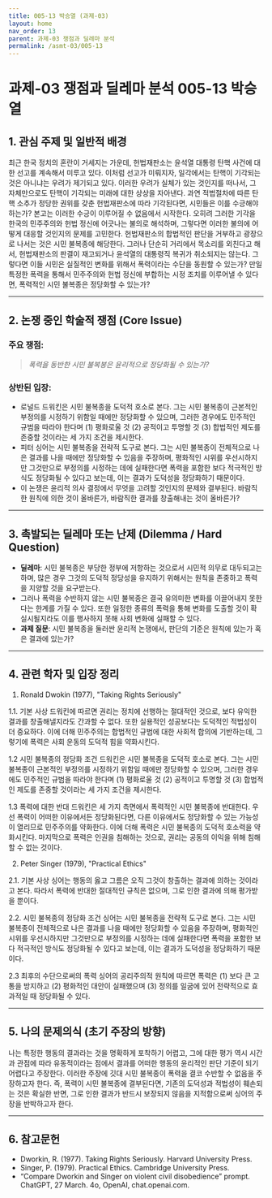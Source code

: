 ```yaml
---
title: 005-13 박승열 (과제-03)
layout: home
nav_order: 13
parent: 과제-03 쟁점과 딜레마 분석
permalink: /asmt-03/005-13
---
```


# 과제-03 쟁점과 딜레마 분석 005-13 박승열

## 1. 관심 주제 및 일반적 배경

최근 한국 정치의 혼란이 거세지는 가운데, 헌법재판소는 윤석열 대통령 탄핵 사건에 대한 선고를 계속해서 미루고 있다. 이처럼 선고가 미뤄지자, 일각에서는 탄핵이 기각되는 것은 아니냐는 우려가 제기되고 있다. 이러한 우려가 실체가 있는 것인지를 떠나서, 그 자체만으로도 탄핵이 기각되는 미래에 대한 상상을 자아낸다. 과연 적법절차에 따른 탄핵 소추가 정당한 권위를 갖춘 헌법재판소에 따라 기각된다면, 시민들은 이를 수긍해야 하는가?
본고는 이러한 수긍이 이루어질 수 없음에서 시작한다. 오히려 그러한 기각을 한국의 민주주의와 헌법 정신에 어긋나는 불의로 해석하며, 그렇다면 이러한 불의에 어떻게 대응할 것인지의 문제를 고민한다. 헌법재판소의 합법적인 판단을 거부하고 광장으로 나서는 것은 시민 불복종에 해당한다. 그러나 단순히 거리에서 목소리를 외친다고 해서, 헌법재판소의 판결이 재고되거나 윤석열의 대통령직 복귀가 취소되지는 않는다. 그렇다면 이들 시민은 실질적인 변화를 위해서 폭력이라는 수단을 동원할 수 있는가? 만일 특정한 폭력을 통해서 민주주의와 헌법 정신에 부합하는 시정 조치를 이루어낼 수 있다면, 폭력적인 시민 불복종은 정당화할 수 있는가?

---

## 2. 논쟁 중인 학술적 쟁점 (Core Issue)

### 주요 쟁점:  

> *폭력을 동반한 시민 불복봉은 윤리적으로 정당화될 수 있는가?*

### 상반된 입장:
- 로널드 드워킨은 시민 불복종을 도덕적 호소로 본다. 그는 시민 불복종이 근본적인 부정의를 시정하기 위함일 때에만 정당화할 수 있으며, 그러한 경우에도 민주적인 규범을 따라야 한다며 (1) 평화로울 것 (2) 공적이고 투명할 것 (3) 합법적인 제도를 존중할 것이라는 세 가지 조건을 제시한다.
- 피터 싱어는 시민 불복종을 전략적 도구로 본다. 그는 시민 불복종이 전체적으로 나은 결과를 나을 때에만 정당화할 수 있음을 주장하며, 평화적인 시위를 우선시하지만 그것만으로 부정의를 시정하는 데에 실패한다면 폭력을 포함한 보다 적극적인 방식도 정당화될 수 있다고 보는데, 이는 결과가 도덕성을 정당화하기 때문이다. 
- 이 논쟁은 윤리적 의사 결정에서 무엇을 고려할 것인지의 문제와 결부된다. 바람직한 원칙에 의한 것이 올바른가, 바람직한 결과를 창출해내는 것이 올바른가? 

---

## 3. 촉발되는 딜레마 또는 난제 (Dilemma / Hard Question)

- **딜레마**: 시민 불복종은 부당한 정부에 저항하는 것으로서 시민적 의무로 대두되고는 하며, 많은 경우 그것의 도덕적 정당성을 유지하기 위해서는 원칙을 존중하고 폭력을 지양할 것을 요구받는다.
- 그러나 폭력을 수반하지 않는 시민 불복종은 결국 유의미한 변화를 이끌어내지 못한다는 한계를 가질 수 있다. 또한 일정한 종류의 폭력을 통해 변화를 도출할 것이 확실시될지라도 이를 행사하지 못해 사회 변화에 실패할 수 있다.
- **과제 질문**: 시민 불복종을 둘러싼 윤리적 논쟁에서, 판단의 기준은 원칙에 있는가 혹은 결과에 있는가?

---

## 4. 관련 학자 및 입장 정리

1. Ronald Dwokin (1977), "Taking Rights Seriously"

1.1. 기본 사상
드워킨에 따르면 권리는 정치에 선행하는 절대적인 것으로, 보다 유익한 결과를 창출해낼지라도 간과할 수 없다. 또한 실용적인 성공보다는 도덕적인 적법성이 더 중요하다. 이에 더해 민주주의는 합법적인 규범에 대한 사회적 합의에 기반하는데, 그렇기에 폭력은 사회 운동의 도덕적 힘을 약화시킨다.

1.2 시민 불복종의 정당화 조건
드워킨은 시민 불복종을 도덕적 호소로 본다. 그는 시민 불복종이 근본적인 부정의를 시정하기 위함일 때에만 정당화할 수 있으며, 그러한 경우에도 민주적인 규범을 따라야 한다며 (1) 평화로울 것 (2) 공적이고 투명할 것 (3) 합법적인 제도를 존중할 것이라는 세 가지 조건을 제시한다.

1.3 폭력에 대한 반대
드워킨은 세 가지 측면에서 폭력적인 시민 불복종에 반대한다. 우선 폭력이 어떠한 이유에서든 정당화된다면, 다른 이유에서도 정당화할 수 있는 가능성이 열리므로 민주주의를 약화한다. 이에 더해 폭력은 시민 불복종의 도덕적 호소력을 약화시킨다. 마지막으로 폭력은 인권을 침해하는 것으로, 권리는 공동의 이익을 위해 침해할 수 없는 것이다. 

2. Peter Singer (1979), "Practical Ethics"

2.1. 기본 사상
싱어는 행동의 옳고 그름은 오직 그것이 창출하는 결과에 의하는 것이라고 본다. 따라서 폭력에 반대한 절대적인 규칙은 없으며, 그로 인한 결과에 의해 평가받을 뿐이다. 

2.2. 시민 불복종의 정당화 조건
싱어는 시민 불복종을 전략적 도구로 본다. 그는 시민 불복종이 전체적으로 나은 결과를 나을 때에만 정당화할 수 있음을 주장하며, 평화적인 시위를 우선시하지만 그것만으로 부정의를 시정하는 데에 실패한다면 폭력을 포함한 보다 적극적인 방식도 정당화될 수 있다고 보는데, 이는 결과가 도덕성을 정당화하기 때문이다. 

2.3 최후의 수단으로써의 폭력
싱어의 공리주의적 원칙에 따르면 폭력은 (1) 보다 큰 고통을 방지하고 (2) 평화적인 대안이 실패했으며 (3) 정의를 일굼에 있어 전략적으로 효과적일 때 정당화될 수 있다. 

---

## 5. 나의 문제의식 (초기 주장의 방향)

나는 특정한 행동의 결과라는 것을 명확하게 포착하기 어렵고, 그에 대한 평가 역시 시간과 관점에 따라 유동적이라는 점에서 결과를 어떠한 행동의 윤리적인 판단 기준이 되기 어렵다고 주장한다. 이러한 주장에 깃대 시민 불복종이 폭력을 결코 수반할 수 없음을 주장하고자 한다. 즉, 폭력이 시민 불복종에 결부된다면, 기존의 도덕성과 적법성이 훼손되는 것은 확실한 반면, 그로 인한 결과가 반드시 보장되지 않음을 지적함으로써 싱어의 주장을 반박하고자 한다. 

---

## 6. 참고문헌

- Dworkin, R. (1977). Taking Rights Seriously. Harvard University Press.
- Singer, P. (1979). Practical Ethics. Cambridge University Press.
- “Compare Dworkin and Singer on violent civil disobedience” prompt. ChatGPT, 27 March. 4o, OpenAI, chat.openai.com.
